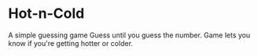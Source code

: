 # Hot-n-Cold
A simple guessing game
Guess until you guess the number.  Game lets you know if you're getting hotter or colder.
